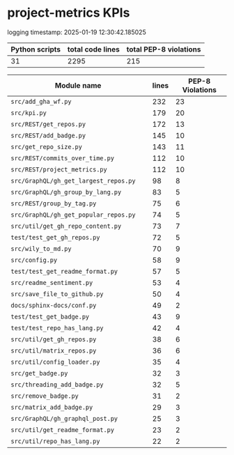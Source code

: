 # project-metrics KPIs

logging timestamp:
2025-01-19 12:30:42.185025

| Python scripts | total code lines | total PEP-8 violations |
| --- | --- | --- |
| 31| 2295 | 215 |

| Module name | lines | PEP-8 Violations |
| --- | --- | --- |
| `src/add_gha_wf.py                       ` |        232 |                   23 |
| `src/kpi.py                              ` |        179 |                   20 |
| `src/REST/get_repos.py                   ` |        172 |                   13 |
| `src/REST/add_badge.py                   ` |        145 |                   10 |
| `src/get_repo_size.py                    ` |        143 |                   11 |
| `src/REST/commits_over_time.py           ` |        112 |                   10 |
| `src/REST/project_metrics.py             ` |        112 |                   10 |
| `src/GraphQL/gh_get_largest_repos.py     ` |         98 |                    8 |
| `src/GraphQL/gh_group_by_lang.py         ` |         83 |                    5 |
| `src/REST/group_by_tag.py                ` |         75 |                    6 |
| `src/GraphQL/gh_get_popular_repos.py     ` |         74 |                    5 |
| `src/util/get_gh_repo_content.py         ` |         73 |                    7 |
| `test/test_get_gh_repos.py               ` |         72 |                    5 |
| `src/wily_to_md.py                       ` |         70 |                    9 |
| `src/config.py                           ` |         58 |                    9 |
| `test/test_get_readme_format.py          ` |         57 |                    5 |
| `src/readme_sentiment.py                 ` |         53 |                    4 |
| `src/save_file_to_github.py              ` |         50 |                    4 |
| `docs/sphinx-docs/conf.py                ` |         49 |                    2 |
| `test/test_get_badge.py                  ` |         43 |                    9 |
| `test/test_repo_has_lang.py              ` |         42 |                    4 |
| `src/util/get_gh_repos.py                ` |         38 |                    6 |
| `src/util/matrix_repos.py                ` |         36 |                    6 |
| `src/util/config_loader.py               ` |         35 |                    4 |
| `src/get_badge.py                        ` |         32 |                    3 |
| `src/threading_add_badge.py              ` |         32 |                    5 |
| `src/remove_badge.py                     ` |         31 |                    2 |
| `src/matrix_add_badge.py                 ` |         29 |                    3 |
| `src/GraphQL/gh_graphql_post.py          ` |         25 |                    3 |
| `src/util/get_readme_format.py           ` |         23 |                    2 |
| `src/util/repo_has_lang.py               ` |         22 |                    2 |
